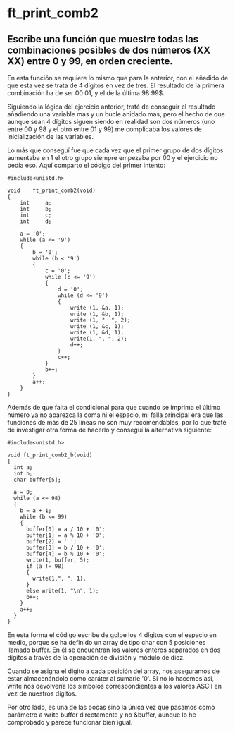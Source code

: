 # ft_print_comb2

## Escribe una función que muestre todas las combinaciones posibles de dos números (XX XX) entre 0 y 99, en orden creciente.

En esta función se requiere lo mismo que para la anterior, con el añadido de que esta vez se trata de 4 dígitos en vez de tres. El resultado de la primera combinación ha de ser 00 01, y el de la última 98 99$.

Siguiendo la lógica del ejercicio anterior, traté de conseguir el resultado añadiendo una variable mas y un bucle anidado mas, pero el hecho de que aunque sean 4 dígitos siguen siendo en realidad son dos números (uno entre 00 y 98 y el otro entre 01 y 99) me complicaba los valores de inicialización de las variables.

Lo más que conseguí fue que cada vez que el primer grupo de dos dígitos aumentaba en 1 el otro grupo siempre empezaba por 00 y el ejercicio no pedía eso. Aquí comparto el código del primer intento:
```
#include<unistd.h>

void	ft_print_comb2(void)
{
	int		a;
	int		b;
	int		c;
	int		d;

	a = '0';
	while (a <= '9')
	{
		b = '0';
		while (b < '9')
		{
			c = '0';
			while (c <= '9')
			{
				d = '0';
				while (d <= '9')
				{
					write (1, &a, 1);
					write (1, &b, 1);
					write (1, "  ", 2);
					write (1, &c, 1);
					write (1, &d, 1);
					write(1, ", ", 2);
					d++;
				}
				c++;
			}
			b++;
		}
		a++;
	}
}

```

Además de que falta el condicional para que cuando se imprima el último número ya no aparezca la coma ni el espacio, mi falla principal era que las funciones de más de 25 líneas no son muy recomendables, por lo que traté de investigar otra forma de hacerlo y conseguí la alternativa siguiente:

```
#include<unistd.h>

void ft_print_comb2_b(void)
{
  int a;
  int b;
  char buffer[5];

  a = 0;
  while (a <= 98)
  {
    b = a + 1;
    while (b <= 99)
    {
      buffer[0] = a / 10 + '0';
      buffer[1] = a % 10 + '0';
      buffer[2] = ' ';
      buffer[3] = b / 10 + '0';
      buffer[4] = b % 10 + '0';
      write(1, buffer, 5);
      if (a != 98)
      {
        write(1,", ", 1);
      }
      else write(1, "\n", 1);
      b++;
    }
    a++;
  }
}
```

En esta forma el código escribe de golpe los 4 dígitos con el espacio en medio, porque se ha definido un array de tipo char con 5 posiciones llamado buffer. En él se encuentran los valores enteros separados en dos dígitos a través de la operación de división y módulo de diez.

Cuando se asigna el digito a cada posición del array, nos aseguramos de estar almacenándolo como caráter al sumarle '0'. Si no lo hacemos asi, write nos devolvería los símbolos correspondientes a los valores ASCII en vez de nuestros dígitos.

Por otro lado, es una de las pocas sino la única vez que pasamos como parámetro a write buffer directamente y no &buffer, aunque lo he comprobado y parece funcionar bien igual.
